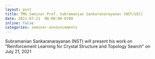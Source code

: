 ```yaml
---
layout: post
title: TMG Seminar Prof. Subramanian Sankaranarayanan (NST/UIC) 
date: 2021-07-21  08:00:00-0700
inline: false
categories: seminar-announcements
---
```


Subramanian Sankaranarayanan (NST)  will present his work on "Reinforcement Learning for Crystal Structure and Topology Search" on July 21, 2021 

